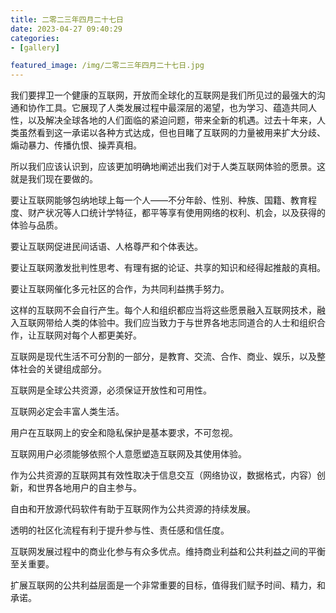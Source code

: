 ```yaml
---
title: 二零二三年四月二十七日
date: 2023-04-27 09:40:29
categories:
- [gallery]

featured_image: /img/二零二三年四月二十七日.jpg
---
```


我们要捍卫一个健康的互联网，开放而全球化的互联网是我们所见过的最强大的沟通和协作工具。它展现了人类发展过程中最深层的渴望，也为学习、蕴造共同人性，以及解决全球各地的人们面临的紧迫问题，带来全新的机遇。过去十年来，人类虽然看到这一承诺以各种方式达成，但也目睹了互联网的力量被用来扩大分歧、煽动暴力、传播仇恨、操弄真相。

所以我们应该认识到，应该更加明确地阐述出我们对于人类互联网体验的愿景。这就是我们现在要做的。

要让互联网能够包纳地球上每一个人——不分年龄、性别、种族、国籍、教育程度、财产状况等人口统计学特征，都平等享有使用网络的权利、机会，以及获得的体验与品质。

要让互联网促进民间话语、人格尊严和个体表达。

要让互联网激发批判性思考、有理有据的论证、共享的知识和经得起推敲的真相。

要让互联网催化多元社区的合作，为共同利益携手努力。

这样的互联网不会自行产生。每个人和组织都应当将这些愿景融入互联网技术，融入互联网带给人类的体验中。我们应当致力于与世界各地志同道合的人士和组织合作，让互联网对每个人都更美好。

互联网是现代生活不可分割的一部分，是教育、交流、合作、商业、娱乐，以及整体社会的关键组成部分。

互联网是全球公共资源，必须保证开放性和可用性。

互联网必定会丰富人类生活。

用户在互联网上的安全和隐私保护是基本要求，不可忽视。

互联网用户必须能够依照个人意愿塑造互联网及其使用体验。

作为公共资源的互联网其有效性取决于信息交互（网络协议，数据格式，内容）创新，和世界各地用户的自主参与。

自由和开放源代码软件有助于互联网作为公共资源的持续发展。

透明的社区化流程有利于提升参与性、责任感和信任度。

互联网发展过程中的商业化参与有众多优点。维持商业利益和公共利益之间的平衡至关重要。

扩展互联网的公共利益层面是一个非常重要的目标，值得我们赋予时间、精力，和承诺。


